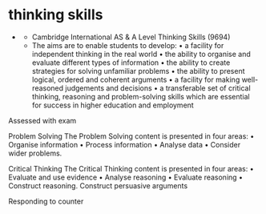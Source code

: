thinking skills
===============

* [](https://www.cambridgeinternational.org/programmes-and-qualifications/cambridge-international-as-and-a-level-thinking-skills-9694/)
    *  Cambridge International AS & A Level Thinking Skills (9694) 
    *  The aims are to enable students to develop:
• a facility for independent thinking in the real world
• the ability to organise and evaluate different types of information
• the ability to create strategies for solving unfamiliar problems
• the ability to present logical, ordered and coherent arguments
• a facility for making well-reasoned judgements and decisions
• a transferable set of critical thinking, reasoning and problem-solving skills which are essential for success in
higher education and employment

Assessed with exam

Problem Solving
The Problem Solving content is presented in four areas:
• Organise information
• Process information
• Analyse data
• Consider wider problems.

Critical Thinking
The Critical Thinking content is presented in four areas:
• Evaluate and use evidence
• Analyse reasoning
• Evaluate reasoning
• Construct reasoning.
    Construct persuasive arguments

Responding to counter

